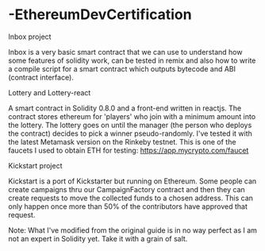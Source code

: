 # -EthereumDevCertification

Inbox project

Inbox is a very basic smart contract that we can use to understand how some features of solidity work, can be tested in remix and also how to write a compile script for a smart contract which outputs bytecode and ABI (contract interface).

Lottery and Lottery-react

A smart contract in Solidity 0.8.0 and a front-end written in reactjs. The contract stores ethereum for 'players' who join with a minimum amount into the lottery. The lottery goes on until the manager (the person who deploys the contract) decides to pick a winner pseudo-randomly. I've tested it with the latest Metamask version on the Rinkeby testnet. This is one of the faucets I used to obtain ETH for testing: https://app.mycrypto.com/faucet

Kickstart project

Kickstart is a port of Kickstarter but running on Ethereum. Some people can create campaigns thru our CampaignFactory contract and then they can create requests to move the collected funds to a chosen address. This can only happen once more than 50% of the contributors have approved that request.

Note: What I've modified from the original guide is in no way perfect as I am not an expert in Solidity yet. Take it with a grain of salt.

